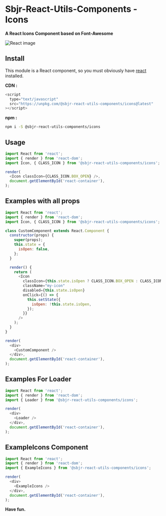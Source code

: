 # Sbjr-React-Utils-Components - Icons

**A React Icons Component based on Font-Awesome**

![React image](https://encrypted-tbn0.gstatic.com/images?q=tbn:ANd9GcSaMlUbPKRkWDuPrGLln27cr6_EK6ipM3Rw_vxNIxDaOVJA2e4O&s)

## Install

This module is a React component, so you must obviously have [react](https://github.com/facebook/react) installed.

**CDN :**

```js
<script
  type="text/javascript"
  src="https://unpkg.com/@sbjr-react-utils-components/icons@latest"
></script>
```

**npm :**

```bash
npm i -S @sbjr-react-utils-components/icons
```

## Usage

```js
import React from 'react';
import { render } from 'react-dom';
import Icon, { CLASS_ICON } from '@sbjr-react-utils-components/icons';

render(
  <Icon classIcon={CLASS_ICON.BOX_OPEN} />,
  document.getElementById('react-container'),
);
```

## Examples with all props

```js
import React from 'react';
import { render } from 'react-dom';
import Icon, { CLASS_ICON } from '@sbjr-react-utils-components/icons';

class CustomComponent extends React.Component {
  constructor(props) {
    super(props);
    this.state = {
      isOpen: false,
    };
  }

  render() {
    return (
      <Icon
        classIcon={this.state.isOpen ? CLASS_ICON.BOX_OPEN : CLASS_ICON.BOX}
        className="my-icon"
        disabled={this.state.isOpen}
        onClick={() => {
          this.setState({
            isOpen: !this.state.isOpen,
          });
        }}
      />
    );
  }
}

render(
  <div>
    <CustomComponent />
  </div>,
  document.getElementById('react-container'),
);
```

## Examples For Loader

```js
import React from 'react';
import { render } from 'react-dom';
import { Loader } from '@sbjr-react-utils-components/icons';

render(
  <div>
    <Loader />
  </div>,
  document.getElementById('react-container'),
);
```

## ExampleIcons Component

```js
import React from 'react';
import { render } from 'react-dom';
import { ExampleIcons } from '@sbjr-react-utils-components/icons';

render(
  <div>
    <ExampleIcons />
  </div>,
  document.getElementById('react-container'),
);
```

**Have fun.**
